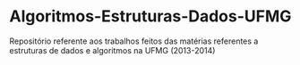 # Algoritmos-Estruturas-Dados-UFMG
Repositório referente aos trabalhos feitos das matérias referentes a estruturas de dados e algoritmos na UFMG (2013-2014)

